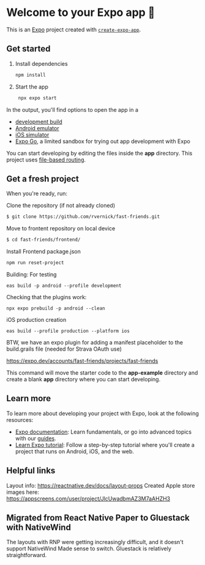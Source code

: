 # Welcome to your Expo app 👋

This is an [Expo](https://expo.dev) project created with [`create-expo-app`](https://www.npmjs.com/package/create-expo-app).

## Get started

1. Install dependencies

   ```bash
   npm install
   ```

2. Start the app

   ```bash
    npx expo start
   ```

In the output, you'll find options to open the app in a

- [development build](https://docs.expo.dev/develop/development-builds/introduction/)
- [Android emulator](https://docs.expo.dev/workflow/android-studio-emulator/)
- [iOS simulator](https://docs.expo.dev/workflow/ios-simulator/)
- [Expo Go](https://expo.dev/go), a limited sandbox for trying out app development with Expo

You can start developing by editing the files inside the **app** directory. This project uses [file-based routing](https://docs.expo.dev/router/introduction).

## Get a fresh project

When you're ready, run:

Clone the repository (if not already cloned)
```bash
$ git clone https://github.com/rvernick/fast-friends.git
```
Move to frontent repository on local device
```bash
$ cd fast-friends/frontend/
```
Install Frontend package.json
```bash
npm run reset-project
```

Building:
For testing
```
eas build -p android --profile development
```
Checking that the plugins work:
```
npx expo prebuild -p android --clean
```
iOS production creation
```
eas build --profile production --platform ios
```


BTW, we have an expo plugin for adding a manifest placeholder to the build.grails file (needed for Strava OAuth use)

https://expo.dev/accounts/fast-friends/projects/fast-friends

This command will move the starter code to the **app-example** directory and create a blank **app** directory where you can start developing.

## Learn more

To learn more about developing your project with Expo, look at the following resources:

- [Expo documentation](https://docs.expo.dev/): Learn fundamentals, or go into advanced topics with our [guides](https://docs.expo.dev/guides).
- [Learn Expo tutorial](https://docs.expo.dev/tutorial/introduction/): Follow a step-by-step tutorial where you'll create a project that runs on Android, iOS, and the web.

## Helpful links

Layout info: https://reactnative.dev/docs/layout-props
Created Apple store images here: https://appscreens.com/user/project/JlcUwadbmAZ3M7aAHZH3

## Migrated from React Native Paper to Gluestack with NativeWind
The layouts with RNP were getting increasingly difficult, and it doesn't support NativeWind
Made sense to switch.  Gluestack is relatively straightforward.
